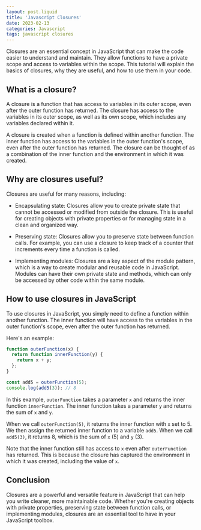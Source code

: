 ```yaml
---
layout: post.liquid
title: 'Javascript Closures'
date: 2023-02-13
categories: Javascript
tags: javascript closures
---
```


Closures are an essential concept in JavaScript that can make the code easier to understand and maintain. They allow functions to have a private scope and access to variables within the scope. This tutorial will explain the basics of closures, why they are useful, and how to use them in your code.

## What is a closure?

A closure is a function that has access to variables in its outer scope, even after the outer function has returned. The closure has access to the variables in its outer scope, as well as its own scope, which includes any variables declared within it.

A closure is created when a function is defined within another function. The inner function has access to the variables in the outer function's scope, even after the outer function has returned. The closure can be thought of as a combination of the inner function and the environment in which it was created.

## Why are closures useful?

Closures are useful for many reasons, including:

- Encapsulating state: Closures allow you to create private state that cannot be accessed or modified from outside the closure. This is useful for creating objects with private properties or for managing state in a clean and organized way.

- Preserving state: Closures allow you to preserve state between function calls. For example, you can use a closure to keep track of a counter that increments every time a function is called.

- Implementing modules: Closures are a key aspect of the module pattern, which is a way to create modular and reusable code in JavaScript. Modules can have their own private state and methods, which can only be accessed by other code within the same module.

## How to use closures in JavaScript

To use closures in JavaScript, you simply need to define a function within another function. The inner function will have access to the variables in the outer function's scope, even after the outer function has returned.

Here's an example:

```javascript
function outerFunction(x) {
  return function innerFunction(y) {
    return x + y;
  };
}

const add5 = outerFunction(5);
console.log(add5(3)); // 8
```

In this example, `outerFunction` takes a parameter `x` and returns the inner function `innerFunction`. The inner function takes a parameter `y` and returns the sum of `x` and `y`.

When we call `outerFunction(5)`, it returns the inner function with `x` set to 5. We then assign the returned inner function to a variable `add5`. When we call `add5(3)`, it returns 8, which is the sum of `x` (5) and `y` (3).

Note that the inner function still has access to `x` even after `outerFunction` has returned. This is because the closure has captured the environment in which it was created, including the value of `x`.

## Conclusion

Closures are a powerful and versatile feature in JavaScript that can help you write cleaner, more maintainable code. Whether you're creating objects with private properties, preserving state between function calls, or implementing modules, closures are an essential tool to have in your JavaScript toolbox.
